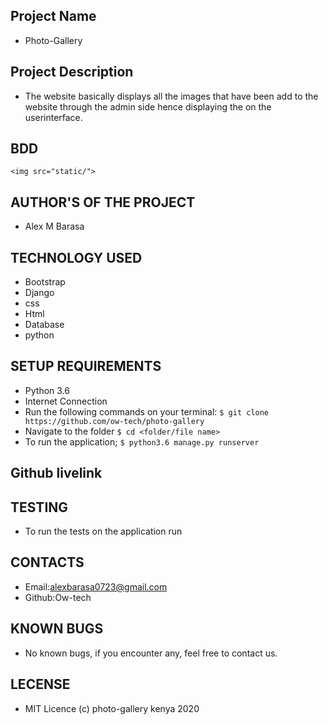 ## Project Name
- Photo-Gallery
## Project Description
- The website basically displays all the images that have been add to the website through the admin side hence displaying the on the userinterface.
## BDD
    <img src="static/">

## AUTHOR'S OF THE PROJECT
- Alex M Barasa
## TECHNOLOGY USED
- Bootstrap
- Django
- css 
- Html
- Database
- python

## SETUP REQUIREMENTS
- Python 3.6
- Internet Connection
- Run the following commands on your terminal:
`$ git clone https://github.com/ow-tech/photo-gallery`
- Navigate to the folder
 `$ cd <folder/file name>`
- To run the application;
 `$ python3.6 manage.py runserver`


##  Github livelink

## TESTING 
- To run the tests on the application run 
## CONTACTS 
- Email:alexbarasa0723@gmail.com
- Github:Ow-tech
## KNOWN BUGS
- No known bugs, if you encounter any, feel free to contact us.
## LECENSE
- MIT Licence (c) photo-gallery kenya 2020